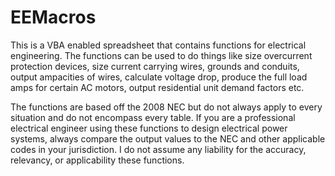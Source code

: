 # EEMacros
This is a VBA enabled spreadsheet that contains functions for electrical engineering. The functions can be used to do things like
size overcurrent protection devices, size current carrying wires, grounds and conduits, output ampacities of wires, calculate voltage drop,
produce the full load amps for certain AC motors, output residential unit demand factors etc.

The functions are based off the 2008 NEC but do not always apply to every situation and do not encompass every table. 
If you are a professional electrical engineer using these functions to design electrical power systems, always compare the
output values to the NEC and other applicable codes in your jurisdiction. I do not assume any liability for the accuracy, relevancy, or applicability
these functions.
